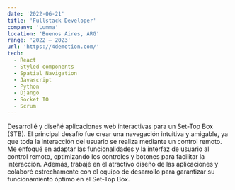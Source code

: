 ```yaml
---
date: '2022-06-21'
title: 'Fullstack Developer'
company: 'Lumma'
location: 'Buenos Aires, ARG'
range: '2022 — 2023'
url: 'https://4demotion.com/'
tech:
  - React
  - Styled components
  - Spatial Navigation
  - Javascript
  - Python
  - Django
  - Socket IO
  - Scrum
---
```


Desarrollé y diseñé aplicaciones web interactivas para un Set-Top Box (STB). El principal desafío fue crear una navegación intuitiva y amigable, ya que toda la interacción del usuario se realiza mediante un control remoto. Me enfoqué en adaptar las funcionalidades y la interfaz de usuario al control remoto, optimizando los controles y botones para facilitar la interacción. Además, trabajé en el atractivo diseño de las aplicaciones y colaboré estrechamente con el equipo de desarrollo para garantizar su funcionamiento óptimo en el Set-Top Box.